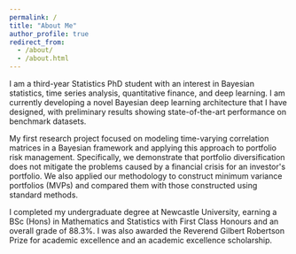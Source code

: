 ```yaml
---
permalink: /
title: "About Me"
author_profile: true
redirect_from: 
  - /about/
  - /about.html
---
```

I am a third-year Statistics PhD student with an interest in Bayesian statistics, time series analysis, quantitative finance, and deep learning. I am currently developing a novel Bayesian deep learning architecture that I have designed, with preliminary results showing state-of-the-art performance on benchmark datasets.

My first research project focused on modeling time-varying correlation matrices in a Bayesian framework and applying this approach to portfolio risk management. Specifically, we demonstrate that portfolio diversification does not mitigate the problems caused by a financial crisis for an investor's portfolio. We also applied our methodology to construct minimum variance portfolios (MVPs) and compared them with those constructed using standard methods.

I completed my undergraduate degree at Newcastle University, earning a BSc (Hons) in Mathematics and Statistics with First Class Honours and an overall grade of 88.3%. I was also awarded the Reverend Gilbert Robertson Prize for academic excellence and an academic excellence scholarship.
